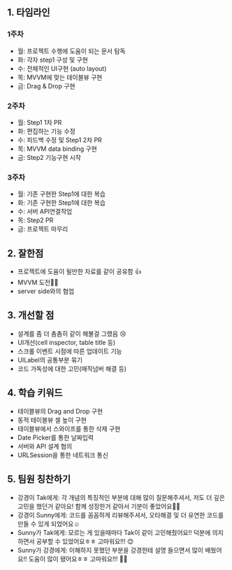 ## 1. 타임라인

### 1주차

- 월: 프로젝트 수행에 도움이 되는 문서 탐독
- 화: 각자 step1 구성 및 구현
- 수: 전체적인 UI구현 (auto layout)
- 목: MVVM에 맞는 테이블뷰 구현
- 금: Drag & Drop 구현

### 2주차

- 월: Step1 1차 PR
- 화: 편집하는 기능 수정
- 수: 피드백 수정 및 Step1 2차 PR
- 목: MVVM data binding 구현
- 금: Step2 기능구현 시작

### 3주차

- 월: 기존 구현한 Step1에 대한 복습
- 화: 기존 구현한 Step1에 대한 복습
- 수: 서버 API연결작업
- 목: Step2 PR
- 금: 프로젝트 마무리

## 2. 잘한점

- 프로젝트에 도움이 될만한 자료를 같이 공유함 👍
- MVVM 도전💪🏼
- server side와의 협업

## 3. 개선할 점

- 설계를 좀 더 촘촘히 같이 해볼걸 그랬음 😢
- UI개선(cell inspector, table title 등)
- 스크롤 이벤트 시점에 따른 업데이트 기능
- UILabel의 공통부분 묶기
- 코드 가독성에 대한 고민(매직넘버 해결 등)

## 4. 학습 키워드

- 테이블뷰의 Drag and Drop 구현
- 동적 테이블뷰 셀 높이 구현
- 테이블뷰에서 스와이프를 통한 삭제 구현
- Date Picker를 통한 날짜입력
- 서버와 API 설계 협의
- URLSession을 통한 네트워크 통신

## 5. 팀원 칭찬하기

- 강경이 Tak에게: 각 개념의 특징적인 부분에 대해 많이 질문해주셔서, 저도 더 깊은 고민을 했던거 같아요! 함께 성장한거 같아서 기분이 좋았어요👍🏻
- 강경이 Sunny에게: 코드를 꼼꼼하게 리뷰해주셔서, 오타해결 및 더 유연한 코드를 만들 수 있게 되었어요☺️
- Sunny가 Tak에게: 모르는 게 있을때마다 Tak이 같이 고민해줬어요!! 덕분에 의지하면서 공부할 수 있었어요ㅎㅎ 고마워요!!! 😊
- Sunny가 강경에게: 이해하지 못했던 부분을 강경한테 설명 들으면서 많이 배웠어요!! 도움이 많이 됐어요ㅎㅎ 고마워요!!! 👏👏
